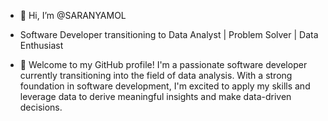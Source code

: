 - 👋 Hi, I’m @SARANYAMOL
-  Software Developer transitioning to Data Analyst | Problem Solver | Data Enthusiast

- 👋 Welcome to my GitHub profile! I'm a passionate software developer currently transitioning into the field of data analysis. With a strong foundation in software development,
   I'm excited to apply my skills and leverage data to derive meaningful insights and make data-driven decisions.
